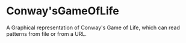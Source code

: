 # Conway'sGameOfLife
A Graphical representation of Conway's Game of Life, which can read patterns from file or from a URL.
